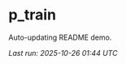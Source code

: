 # p_train

Auto-updating README demo.

<!--START_SECTION:status-->
_Last run: 2025-10-26 01:44 UTC_
<!--END_SECTION:status-->

































































































































































































































































































































































































































































































































































































































































































































































































































































































































































































































































































































































































































































































































































































































































































































































